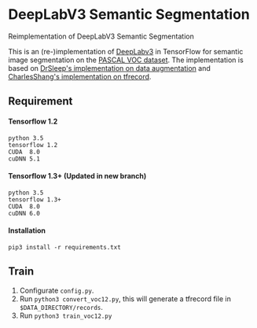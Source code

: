 # DeepLabV3 Semantic Segmentation
Reimplementation of DeepLabV3 Semantic Segmentation

This is an (re-)implementation of [DeepLabv3](https://arxiv.org/abs/1706.05587) in TensorFlow for semantic image segmentation on the [PASCAL VOC dataset](http://host.robots.ox.ac.uk/pascal/VOC/). The implementation is based on [DrSleep's implementation on data augmentation](https://github.com/DrSleep/tensorflow-deeplab-resnet) and [CharlesShang's implementation on tfrecord](https://github.com/CharlesShang/FastMaskRCNN).
## Requirement
#### Tensorflow 1.2
```
python 3.5
tensorflow 1.2
CUDA  8.0
cuDNN 5.1
```
#### Tensorflow 1.3+ (Updated in new branch)
```
python 3.5
tensorflow 1.3+
CUDA  8.0
cuDNN 6.0
```

#### Installation
```
pip3 install -r requirements.txt
```

## Train
1. Configurate `config.py`.
2. Run `python3 convert_voc12.py`, this will generate a tfrecord file in `$DATA_DIRECTORY/records`.
3. Run `python3 train_voc12.py`


